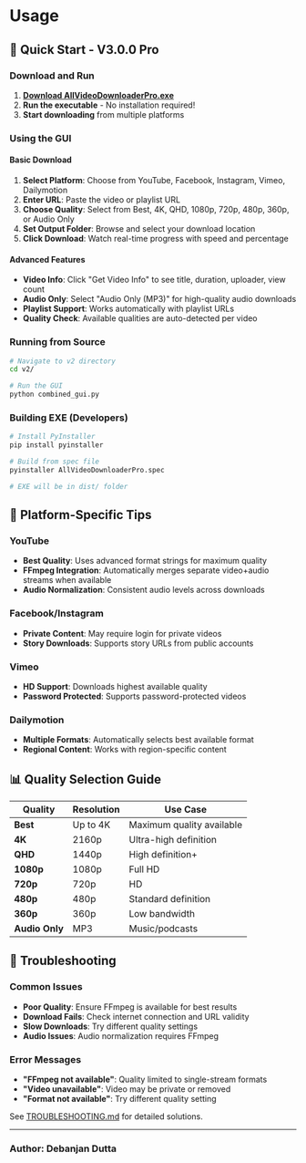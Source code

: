 # Usage

## 🚀 Quick Start - V3.0.0 Pro

### Download and Run
1. **[Download AllVideoDownloaderPro.exe](https://github.com/Debanjan110d/Youtube-Video-Downloader-/releases/tag/V3)**
2. **Run the executable** - No installation required!
3. **Start downloading** from multiple platforms

### Using the GUI

#### Basic Download
1. **Select Platform**: Choose from YouTube, Facebook, Instagram, Vimeo, Dailymotion
2. **Enter URL**: Paste the video or playlist URL
3. **Choose Quality**: Select from Best, 4K, QHD, 1080p, 720p, 480p, 360p, or Audio Only
4. **Set Output Folder**: Browse and select your download location
5. **Click Download**: Watch real-time progress with speed and percentage

#### Advanced Features
- **Video Info**: Click "Get Video Info" to see title, duration, uploader, view count
- **Audio Only**: Select "Audio Only (MP3)" for high-quality audio downloads
- **Playlist Support**: Works automatically with playlist URLs
- **Quality Check**: Available qualities are auto-detected per video

### Running from Source

```sh
# Navigate to v2 directory
cd v2/

# Run the GUI
python combined_gui.py
```

### Building EXE (Developers)

```sh
# Install PyInstaller
pip install pyinstaller

# Build from spec file
pyinstaller AllVideoDownloaderPro.spec

# EXE will be in dist/ folder
```

## 🎯 Platform-Specific Tips

### YouTube
- **Best Quality**: Uses advanced format strings for maximum quality
- **FFmpeg Integration**: Automatically merges separate video+audio streams when available
- **Audio Normalization**: Consistent audio levels across downloads

### Facebook/Instagram
- **Private Content**: May require login for private videos
- **Story Downloads**: Supports story URLs from public accounts

### Vimeo
- **HD Support**: Downloads highest available quality
- **Password Protected**: Supports password-protected videos

### Dailymotion
- **Multiple Formats**: Automatically selects best available format
- **Regional Content**: Works with region-specific content

## 📊 Quality Selection Guide

| Quality | Resolution | Use Case |
|---------|------------|----------|
| **Best** | Up to 4K | Maximum quality available |
| **4K** | 2160p | Ultra-high definition |
| **QHD** | 1440p | High definition+ |
| **1080p** | 1080p | Full HD |
| **720p** | 720p | HD |
| **480p** | 480p | Standard definition |
| **360p** | 360p | Low bandwidth |
| **Audio Only** | MP3 | Music/podcasts |

## 🔧 Troubleshooting

### Common Issues
- **Poor Quality**: Ensure FFmpeg is available for best results
- **Download Fails**: Check internet connection and URL validity
- **Slow Downloads**: Try different quality settings
- **Audio Issues**: Audio normalization requires FFmpeg

### Error Messages
- **"FFmpeg not available"**: Quality limited to single-stream formats
- **"Video unavailable"**: Video may be private or removed
- **"Format not available"**: Try different quality setting

See [TROUBLESHOOTING.md](TROUBLESHOOTING.md) for detailed solutions.

---

### Author: Debanjan Dutta

